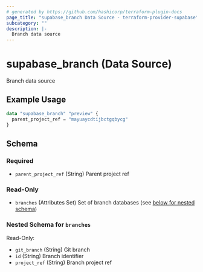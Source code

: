```yaml
---
# generated by https://github.com/hashicorp/terraform-plugin-docs
page_title: "supabase_branch Data Source - terraform-provider-supabase"
subcategory: ""
description: |-
  Branch data source
---
```


# supabase_branch (Data Source)

Branch data source

## Example Usage

```terraform
data "supabase_branch" "preview" {
  parent_project_ref = "mayuaycdtijbctgqbycg"
}
```

<!-- schema generated by tfplugindocs -->
## Schema

### Required

- `parent_project_ref` (String) Parent project ref

### Read-Only

- `branches` (Attributes Set) Set of branch databases (see [below for nested schema](#nestedatt--branches))

<a id="nestedatt--branches"></a>
### Nested Schema for `branches`

Read-Only:

- `git_branch` (String) Git branch
- `id` (String) Branch identifier
- `project_ref` (String) Branch project ref
